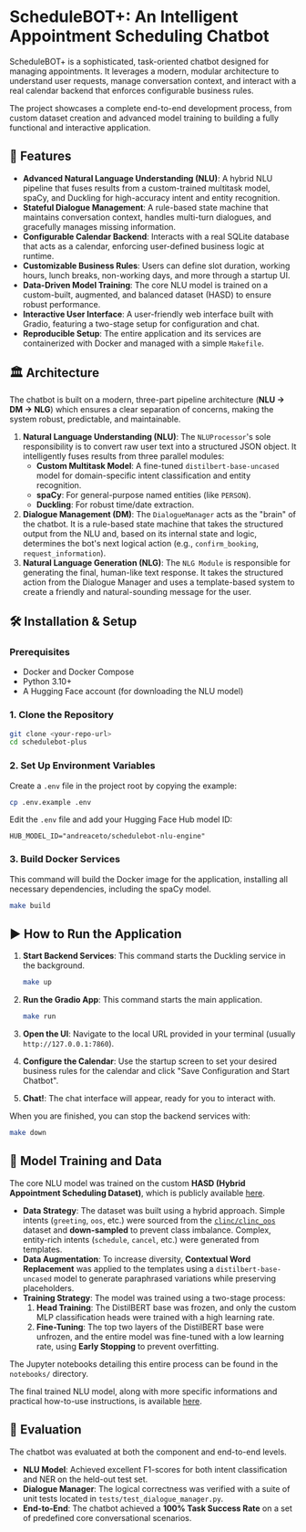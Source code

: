 # **ScheduleBOT+: An Intelligent Appointment Scheduling Chatbot**

ScheduleBOT+ is a sophisticated, task-oriented chatbot designed for managing appointments. It leverages a modern, modular architecture to understand user requests, manage conversation context, and interact with a real calendar backend that enforces configurable business rules.

The project showcases a complete end-to-end development process, from custom dataset creation and advanced model training to building a fully functional and interactive application.

## **🚀 Features**

- **Advanced Natural Language Understanding (NLU)**: A hybrid NLU pipeline that fuses results from a custom-trained multitask model, spaCy, and Duckling for high-accuracy intent and entity recognition.
- **Stateful Dialogue Management**: A rule-based state machine that maintains conversation context, handles multi-turn dialogues, and gracefully manages missing information.
- **Configurable Calendar Backend**: Interacts with a real SQLite database that acts as a calendar, enforcing user-defined business logic at runtime.
- **Customizable Business Rules**: Users can define slot duration, working hours, lunch breaks, non-working days, and more through a startup UI.
- **Data-Driven Model Training**: The core NLU model is trained on a custom-built, augmented, and balanced dataset (HASD) to ensure robust performance.
- **Interactive User Interface**: A user-friendly web interface built with Gradio, featuring a two-stage setup for configuration and chat.
- **Reproducible Setup**: The entire application and its services are containerized with Docker and managed with a simple `Makefile`.

## **🏛️ Architecture**

The chatbot is built on a modern, three-part pipeline architecture (**NLU -> DM -> NLG**) which ensures a clear separation of concerns, making the system robust, predictable, and maintainable.

1. **Natural Language Understanding (NLU)**: The `NLUProcessor`'s sole responsibility is to convert raw user text into a structured JSON object. It intelligently fuses results from three parallel modules:
    - **Custom Multitask Model**: A fine-tuned `distilbert-base-uncased` model for domain-specific intent classification and entity recognition.
    - **spaCy**: For general-purpose named entities (like `PERSON`).
    - **Duckling**: For robust time/date extraction.
2. **Dialogue Management (DM)**: The `DialogueManager` acts as the "brain" of the chatbot. It is a rule-based state machine that takes the structured output from the NLU and, based on its internal state and logic, determines the bot's next logical action (e.g., `confirm_booking`, `request_information`).
3. **Natural Language Generation (NLG)**: The `NLG Module` is responsible for generating the final, human-like text response. It takes the structured action from the Dialogue Manager and uses a template-based system to create a friendly and natural-sounding message for the user.

## **🛠️ Installation & Setup**

### **Prerequisites**

- Docker and Docker Compose
- Python 3.10+
- A Hugging Face account (for downloading the NLU model)

### **1. Clone the Repository**

```bash
git clone <your-repo-url>
cd schedulebot-plus

```

### **2. Set Up Environment Variables**

Create a `.env` file in the project root by copying the example:

```bash
cp .env.example .env

```

Edit the `.env` file and add your Hugging Face Hub model ID:

```
HUB_MODEL_ID="andreaceto/schedulebot-nlu-engine"

```

### **3. Build Docker Services**

This command will build the Docker image for the application, installing all necessary dependencies, including the spaCy model.

```bash
make build

```

## **▶️ How to Run the Application**

1. **Start Backend Services**: This command starts the Duckling service in the background.

    ```bash
    make up

    ```

2. **Run the Gradio App**: This command starts the main application.

    ```bash
    make run

    ```

3. **Open the UI**: Navigate to the local URL provided in your terminal (usually `http://127.0.0.1:7860`).
4. **Configure the Calendar**: Use the startup screen to set your desired business rules for the calendar and click "Save Configuration and Start Chatbot".
5. **Chat!**: The chat interface will appear, ready for you to interact with.

When you are finished, you can stop the backend services with:

```bash
make down

```

## **🤖 Model Training and Data**

The core NLU model was trained on the custom **HASD (Hybrid Appointment Scheduling Dataset)**, which is publicly available [here](https://huggingface.co/datasets/andreaceto/hasd).

- **Data Strategy**: The dataset was built using a hybrid approach. Simple intents (`greeting`, `oos`, etc.) were sourced from the [`clinc/clinc_oos`](https://huggingface.co/datasets/clinc/clinc_oos) dataset and **down-sampled** to prevent class imbalance. Complex, entity-rich intents (`schedule`, `cancel`, etc.) were generated from templates.
- **Data Augmentation**: To increase diversity, **Contextual Word Replacement** was applied to the templates using a `distilbert-base-uncased` model to generate paraphrased variations while preserving placeholders.
- **Training Strategy**: The model was trained using a two-stage process:
    1. **Head Training**: The DistilBERT base was frozen, and only the custom MLP classification heads were trained with a high learning rate.
    2. **Fine-Tuning**: The top two layers of the DistilBERT base were unfrozen, and the entire model was fine-tuned with a low learning rate, using **Early Stopping** to prevent overfitting.

The Jupyter notebooks detailing this entire process can be found in the `notebooks/` directory.

The final trained NLU model, along with more specific informations and practical how-to-use instructions, is available [here](https://huggingface.co/andreaceto/schedulebot-nlu-engine).

## **🧪 Evaluation**

The chatbot was evaluated at both the component and end-to-end levels.

- **NLU Model**: Achieved excellent F1-scores for both intent classification and NER on the held-out test set.
- **Dialogue Manager**: The logical correctness was verified with a suite of unit tests located in `tests/test_dialogue_manager.py`.
- **End-to-End**: The chatbot achieved a **100% Task Success Rate** on a set of predefined core conversational scenarios.
